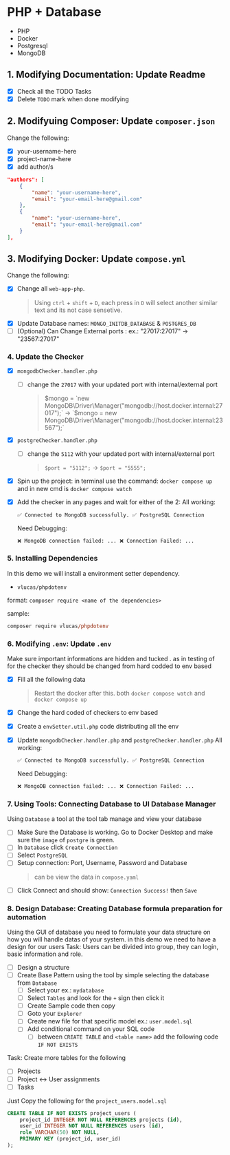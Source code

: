# PHP + Database

- PHP
- Docker
- Postgresql
- MongoDB

## 1. Modifying Documentation: Update Readme

- [x] Check all the TODO Tasks
- [x] Delete `TODO` mark when done modifying

## 2. Modifyuing Composer: Update `composer.json`

Change the following:

- [x] your-username-here
- [x] project-name-here
- [x] add author/s

```json
"authors": [
    {
        "name": "your-username-here",
        "email": "your-email-here@gmail.com"
    },
    {
        "name": "your-username-here",
        "email": "your-email-here@gmail.com"
    }
],
```

## 3. Modifying Docker: Update `compose.yml`

Change the following:

- [x] Change all `web-app-php`.
  > Using `ctrl` + `shift` + `D`, each press in `D` will select another similar text and its not case sensetive.
- [x] Update Database names: `MONGO_INITDB_DATABASE` & `POSTGRES_DB`
- [ ] (Optional) Can Change External ports <External Port>:<Internal Port> ex.: "27017:27017" -> "23567:27017"

### 4. Update the Checker

- [x] `mongodbChecker.handler.php`
  - [ ] change the `27017` with your updated port with internal/external port
    > $mongo = `new MongoDB\Driver\Manager("mongodb://host.docker.internal:27017");` -> `$mongo = new MongoDB\Driver\Manager("mongodb://host.docker.internal:23567");`
- [x] `postgreChecker.handler.php`
  - [ ] change the `5112` with your updated port with internal/external port
    > `$port = "5112";` -> `$port = "5555";`
- [x] Spin up the project: in terminal use the command: `docker compose up` and in new cmd is `docker compose watch`
- [x] Add the checker in any pages and wait for either of the 2:
      All working:

  ```html
  ✅ Connected to MongoDB successfully. ✅ PostgreSQL Connection
  ```

  Need Debugging:

  ```html
  ❌ MongoDB connection failed: ... ❌ Connection Failed: ...
  ```

### 5. Installing Dependencies

In this demo we will install a environment setter dependency.

- `vlucas/phpdotenv`

format: `composer require <name of the dependencies>`

sample:

```ps
composer require vlucas/phpdotenv
```

### 6. Modifying `.env`: Update `.env`

Make sure important informations are hidden and tucked . as in testing of for the checker they should be changed from hard codded to env based

- [x] Fill all the following data
  > Restart the docker after this. both `docker compose watch` and `docker compose up`
- [x] Change the hard coded of checkers to env based
- [x] Create a `envSetter.util.php` code distributing all the env
- [x] Update `mongodbChecker.handler.php` and `postgreChecker.handler.php`
      All working:

  ```html
  ✅ Connected to MongoDB successfully. ✅ PostgreSQL Connection
  ```

  Need Debugging:

  ```html
  ❌ MongoDB connection failed: ... ❌ Connection Failed: ...
  ```

### 7. Using Tools: Connecting Database to UI Database Manager

Using `Database` a tool at the tool tab manage and view your database

- [ ] Make Sure the Database is working. Go to Docker Desktop and make sure the `image` of `postgre` is green.
- [ ] In `Database` click `Create Connection`
- [ ] Select `PostgreSQL`
- [ ] Setup connection: Port, Username, Password and Database
  > can be view the data in `compose.yaml`
- [ ] Click Connect and should show: `Connection Success!` then `Save`

### 8. Design Database: Creating Database formula preparation for automation

Using the GUI of database you need to formulate your data structure on how you will handle datas of your system.
in this demo we need to have a design for our users
Task: Users can be divided into group, they can login, basic information and role.

- [ ] Design a structure
- [ ] Create Base Pattern using the tool by simple selecting the database from `Database`
  - [ ] Select your <database name> ex.: `mydatabase`
  - [ ] Select `Tables` and look for the `+` sign then click it
  - [ ] Create Sample code then copy
  - [ ] Goto your `Explorer`
  - [ ] Create new file for that specific model ex.: `user.model.sql`
  - [ ] Add conditional command on your SQL code
    - [ ] between `CREATE TABLE` and `<table name>` add the following code `IF NOT EXISTS`

Task:
Create more tables for the following

- [ ] Projects
- [ ] Project ↔ User assignments
- [ ] Tasks

Just Copy the following for the `project_users.model.sql`

```sql
CREATE TABLE IF NOT EXISTS project_users (
    project_id INTEGER NOT NULL REFERENCES projects (id),
    user_id INTEGER NOT NULL REFERENCES users (id),
    role VARCHAR(50) NOT NULL,
    PRIMARY KEY (project_id, user_id)
);
```
